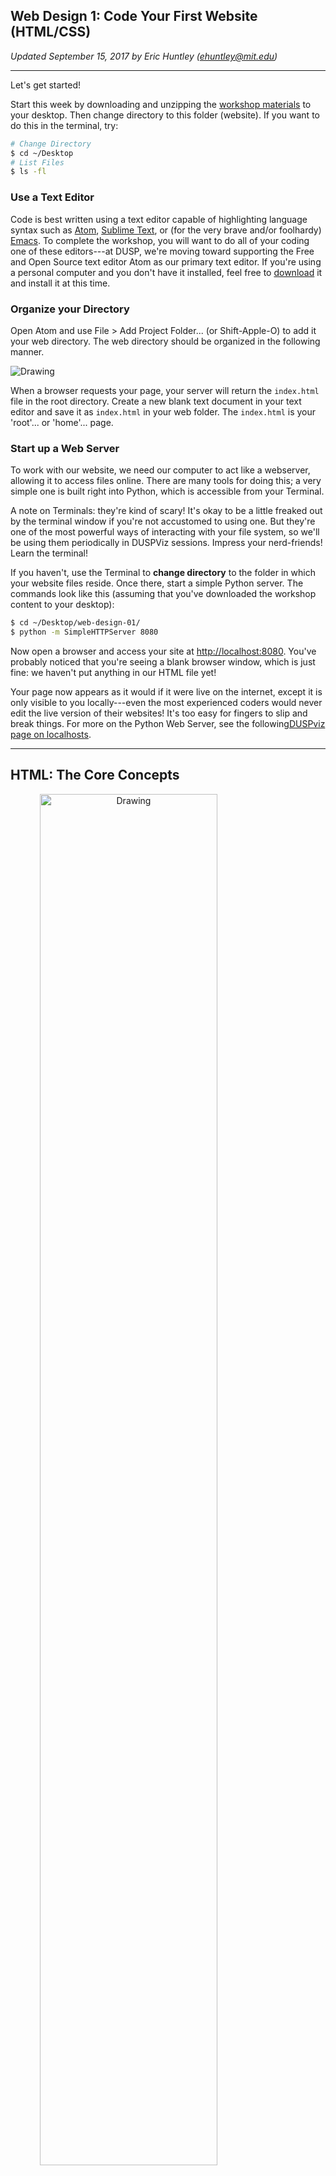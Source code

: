 ## Web Design 1: Code Your First Website (HTML/CSS)

*Updated September 15, 2017 by Eric Huntley ([ehuntley@mit.edu](ehuntley@mit.edu))*

___

Let's get started!

Start this week by downloading and unzipping the [workshop materials](https://duspviz.mit.edu/resources/web-design-01.zip) to your desktop. Then change directory to this folder (website). If you want to do this in the terminal, try:

```sh
# Change Directory
$ cd ~/Desktop
# List Files
$ ls -fl
```

### Use a Text Editor

Code is best written using a text editor capable of highlighting language syntax such as [Atom](https://atom.io), [Sublime Text](https://www.sublimetext.com/), or (for the very brave and/or foolhardy) [Emacs](https://www.gnu.org/software/emacs/). To complete the workshop, you will want to do all of your coding one of these editors---at DUSP, we're moving toward supporting the Free and Open Source text editor Atom as our primary text editor. If you're using a personal computer and you don't have it installed, feel free to [download](https://atom.io/) it and install it at this time.

### Organize your Directory

Open Atom and use File > Add Project Folder... (or Shift-Apple-O) to add it your web directory. The web directory should be organized in the following manner.

<img src="http://duspviz.mit.edu/wp-content/uploads/2015/01/file-structure.png" alt="Drawing"/>

When a browser requests your page, your server will return the `index.html` file in the root directory. Create a new blank text document in your text editor and save it as `index.html` in your web folder. The `index.html` is your 'root'... or 'home'... page.

### Start up a Web Server

To work with our website, we need our computer to act like a webserver, allowing it to access files online. There are many tools for doing this; a very simple one is built right into Python, which is accessible from your Terminal.

A note on Terminals: they're kind of scary! It's okay to be a little freaked out by the terminal window if you're not accustomed to using one. But they're one of the most powerful ways of interacting with your file system, so we'll be using them periodically in DUSPViz sessions. Impress your nerd-friends! Learn the terminal!

If you haven't, use the Terminal to **change directory** to the folder in which your website files reside. Once there, start a simple Python server. The commands look like this (assuming that you've downloaded the workshop content to your desktop):

```sh
$ cd ~/Desktop/web-design-01/
$ python -m SimpleHTTPServer 8080
```

Now open a browser and access your site at [http://localhost:8080](http://localhost:8080). You've probably noticed that you're seeing a blank browser window, which is just fine: we haven't put anything in our HTML file yet!

Your page now appears as it would if it were live on the internet, except it is only visible to you locally---even the most experienced coders would never edit the live version of their websites! It's too easy for fingers to slip and break things. For more on the Python Web Server, see the following[DUSPviz page on localhosts](http://duspviz.mit.edu/tutorials/localhost-servers/).

___

## HTML: The Core Concepts

<img src="images/environment.png" alt="Drawing" style="text-align: center; width: 75%;"/>

New coders tend to be slippery with their language and call HTML a 'programming language.' It is not! It is a **markup language,** and one of many (others include Markdown and LaTeX). Basically, Markdown languages allow you to structure information in documents. One way to remember this are the acronyms WYSIWYG and WYSIWYM (pronounced 'wizzy-wig' and 'wizzy-wim'). The word processors you're familiar with are WYSIWYG: what you see is what you get. They do not separate form from content, so you're editing your styling even as you're editing your content. Markup languages are WYSIWYM: What You See is What You Mean. They allow you to modify the structure of your document with a great deal of specificity and to separate form from content (which can be very liberating!).

HTML, standing for [HyperText Markup Language](https://en.wikipedia.org/wiki/HTML), organizes the **content**
of your page by placing it within **elements**.

All HTML documents start with the following line of code:

```html
<!DOCTYPE html>
```

Elements of the page are organized by tags. HTML tags are keywords surrounded by angled brackets. This tag states for the browser that the rest of your file will be written in HTML. The rest of our document will follow a very simple rule, no matter how complex the code. When you write a tag (aka start tag), you will need a second tag that declares the end of that part of the document (aka end tag). **Content goes between the start and end tags**.


```html
<tag>...</tag>
```

Some tags don't include 'content' in this sense (for example, `<img />`). These are called **void elements** and use a slightly different syntax.

```html
<tag />
```

Comments look like the following. They are used to write human-readable notes in your code, but are ignored by the browser. Comments are great for sharing and revisiting code---it lets other coders (and yourself six months from now) see what you were thinking.

```html
<!-- ... -->
```

A basic page, all together, will look like this. Copy and paste this into your `index.html` document and refresh `localhost`.

```html
<!DOCTYPE html>
<html lang="en">
	<head>
    	<meta charset="utf-8">
    	<title>Hello World</title>
	</head>
	<body>
		<!-- This is a comment -->
		<h1>Hello World</h1>
		<div id="main">
			...
		</div>
	</body>
</html>
```

### The DOM: Document Object Model

HTML documents are just documents. [The first rule of tautology club is the first rule of tautology club.](https://xkcd.com/703/) Really: you've been structuring documents for years now. Every time you decide what content in your paper should be a subheader, where your paragraph breaks should go, which citation style to use, you're building an ad hoc model for your document. On the web, the [Document Object Model](https://www.w3.org/DOM/) describes the hierarchy of elements in web pages. This is modeled using something commonly called the **DOM Tree**, and it consists of our HTML elements.

<img src="images/dom.png" alt="DOM" style="width: 50%;"/>

### HTML Elements

#### Structure Elements

These elements are large containers for two different types of information; each appears once in every HTML file.

```html
<!-- HEAD element containing metadata, style, and links -->
<head>
	...
</head>
<!-- BODY element containing all document content elements -->
<body>
	...
</body>
```

#### Body Elements

```html
<!-- LINKS. <a> is used to define a hyperlink -->
<a href="http://somesite.www">...</a>
<!-- IMAGE tag to define a link to an image in your document. It is a void element. -->
<img />
<!-- PARAGRAPH tag for large blocks of body text -->
<p>...</p>
<!-- SPAN is for groups of inline elements -->
<span>...</span>
```

##### *Lists*

```html
<!-- UL defines an unordered list -->
<ul>
	<li>...</li> <!-- line in list -->
</ul>
<!-- OL defines an ordered list -->
<ol>
	<li>...</li> <!-- line in list -->
</ol>
```

##### *`<div>`*

Perhaps the most common body element, **div** tags contain a section of an HTML page. One page can contain many **div** elements, and one **div** element can contain many nested elements. The div tag is an element of HTML that allows you to group content into containers (or divisions) you can organize and style on your web page, and divs play nicely with CSS (Cascading Style Sheets). CSS is a style sheet language used for describing the look and formatting of an HTML page, we will introduce it in the next step.

```html
<div id="main">
	<!-- Content goes here -->
	...
</div>
```

### Tag Attributes, Classes, and IDs

Tags are specified and defined using attributes, classes, and IDs. These attributes, classes, and IDs allow you to identify specific elements, modify individual elements and groups of elements, and set the characteristics of the elements.

- *Attributes* define properties of the elements. Elements can have multiple attributes. For example, if the element is a link, where does the link take you.

- *Classes* identify a group of elements that operate similarly or work in the same fashion. For example, a button.

- *IDs* identify unique features and allow for and operations to be performed on that unique feature. In each document, each ID should be unique.

*For Example:*

```html
<a href="http://www.github.com" class="button" id="unique">...</tag>
```

*or*


```html
<div style="background-color:#0000FF" class="header" id="main">...</div>
```
___

## Modify your Document

Now that we understand how HTML documents work and how they are structured, let's modify your web page and insert some content!

### 1. Add Text

We can start by modifying the heading that welcomes visitors to our site and add a couple paragraph elements.

Modify the HTML code on the page to include the following. Add some paragraph (`<p>`) elements and at least one heading (`<h1>`) within the `<div>` elements on your page.

```xml
<div id="main">
	<h1 id="headtext">Body Heading</h1>
	<p id="foo">This is my first paragraph.</p>
	<p id="bar">This is my second paragraph.</p>
</div>
```

The `<h1>` tag is one of a series of heading tags ranging from `<h1>` to `<h6>`; use these as you would use heading and subheadings to structure any document. The `<p>` tag signifies a paragraph that can contain large blocks of text. [Read more about HTML page elements](https://www.lehigh.edu/~inwww/seminar/reference/htmlchart.html).

### 2. Add a Link

Adding a link to your site is simple. To add a link, we use the `<a>` tag. The a tag defines a hyperlink that can be used to link from one page to another. HTML tags can have attributes. Attributes define and provide additional information about an element. To create a hyperlink, we use the href attribute of the a tag. The following line contains a link to the DUSP home page, and illustrates how you would set up a link. You can place links separate from your paragraphs, or place them within. Write the following line of code at the end your second paragraph, just before the p end tag.

```html
<a href="http://dusp.mit.edu">Take me to DUSP.</a>
```

You have many options for links. [Read about them here](http://www.w3schools.com/tags/tag_a.asp). For example, if you want a link to open in a new page, you can use `target="_blank"` as a property of the `<a>` tag - this is very common!

*Can you add a link that takes you to Google Maps?*

### 3. Add an Image

Adding an image is just as easy as adding a hyperlink, although a bit different. An image is not stored on your webpage, but it sits on your server, just like your other files. When you display an image in an html file, you are linking to the image. The HTML tells the browser to locate and display it. Therefore, we will follow a multiple step process.

* Locate the folder named `images` in your project directory. You will find one image here named `cat.jpg`. Here you store all subsequent images you want to use in your page.
* Use the `<img />` tag to link to that image in `index.html`.

<img src="http://duspviz.mit.edu/wp-content/uploads/2015/01/file-structure-images1.png" alt="file-structure-images" width="134" height="130" class="aligncenter size-full wp-image-1503" />

Now we can add the image to our index.html. The following line of code uses the `<img>` tag, and then links to our image. We will use the `src` attribute to name the source of the image. The image is coming from our own server, we don't need to go anywhere to find it, so we can put the name of the folder and image as our image address (i.e., `"images/cat.jpg"`)

*Can you add another image, perhaps a photo of the Boston skyline?*

If you want to add an image from another page, you can simply include the URL at which the image is located. The following links to an image on Wikimedia.

```xml
<img src="https://upload.wikimedia.org/wikipedia/commons/a/aa/North_End%2C_Boston.jpg"/>
```

#### Our Code

At present, your document will look something like the following.

```xml
<!DOCTYPE html>
<html lang="en">
	<head>
    	<meta charset="utf-8">
    	<title>Hello World</title>
	</head>
	<body>
		<!-- This is a comment -->
		<h1>Hello World</h1>
		<div id="main">
			<p id="foo">This is my first paragraph.</p>
			<p id="bar">This is my second paragraph. <a href="http://dusp.mit.edu">Take me to DUSP.</a></p>
			<img src="images/cat.jpg"/>
		</div>
	</body>
</html>
```

Our page, with this code, contains a bit more content now.

<img src="images/simple_page.png" alt="page" />

*What does our DOM Tree look like at this point?*

___

## CSS: The Core Concepts

### Cascading Style Sheets

Cascading Style Sheets (CSS) is a styling language used for describing the look and formatting of an HTML page. It uses the DOM and styles 'cascade' from higher elements in the DOM tree to elements further down.

We are going to be using CSS3, which is the third iteration of the CSS styling language. CSS is a very useful styling system, and allows you to style items on your page according to a number of methods based on the element it falls within (ie div, body, p, etc), the id of the element, or the class of the element.

### Why Cascading?

The language 'cascades' in the effect that if you style an element, any nested elements in the DOM will get the same styling unless you specify otherwise. For example, if you set the font for your body element, a p (paragraph) will also be set to the same font, unless you specify specifically in the CSS that you want that p to have another font. This is a useful method in that is minimizes the code you need to write and forces you to be careful with your page organization.

### Link a CSS File to your Site

CSS can be added to style your website in one of a few ways. You can apply CSS to individual elements, embed it within your HTML document, or create a separate CSS file and link it to your HTML doc. In your file, add the following link between the `<head>` tags of your `index.html` file.

```html
<link href="css/main.css" rel="stylesheet" />
```

Save your document, and refresh your page. Everything should center. This is because we applied CSS code to our document by linking to our style file.

In the materials for this week, locate the file 'main.css'. This is our stylesheet. We can name it anything really, as long as it has the CSS file type. Open this in your text editor to view the contents. It is a very simple bit of CSS that tells everything in the `<body>` element to center in the page.

```css
body {
	text-align: center;
}
```

### Basic Syntax

Basic CSS syntax looks like the following.

```css
[selector] {
	[property]: [value];
}
```

Selectors refer to specific tags, ids, titles, classes, etc. in our HTML. For example, if we want to style everything that falls in the `<body>` tag, we use the `<body>` selector as above.

Selectors can be specified **by element:**

```css
p {
	font-size: 12;
}
```

**By class:**

```css
.main {
	font-size: 12;
}
```

**By ID:**

```css
#main {
	font-size: 12;
}
```

Note that all have slightly different syntax; elements are simply the name of the element. Classes are specified with a period (`.`). IDs are specified with a hash (`#`). Recall that classes are groups of elements you'd like to style similarly and the IDs are unique!

### Inheritance and Order of Operations

CSS follows the DOM model, with styles applied to elements higher in the DOM applied to those that are descendents. If selectors are defined in multiple locations in your CSS, which one gets precedence?

<img src="images/dom.png" alt="DOM"/>

There are two general rules of thumb.

* CSS defined last in your document will supersede CSS set on a selector earlier in your document.
* The more specific selector will override the less specific selector. For example, a style set on the body selector will be overridden by a style set on an element within the body, such as one by ID.


### Properties and Values

There are hundreds of properties you can set using CSS. Some of these include font, color, location on page, opacity, size, etc. An extensive list can be found in CSS reference documents. Two prominent references are by W3Schools and Mozilla, check them out for further reading.

+ [https://developer.mozilla.org/en-US/docs/Web/CSS/Reference](Mozilla CSS Reference)
+ [http://www.w3schools.com/cssref/default.asp](w3Schools CSS Reference)


#### *Style Font and Type Size*

To change the font for all of our document, we change it on the highest level we can by signifying we want to style everything within the html tag. This can be accomplished by adding the following selector and properties to the stylesheet.

```css
html {
  font-family: Helvetica, Arial, sans-serif;
  font-size: 24px;
  line-height: 32px;
}
```

Font family prioritizes a list of font names for the selected element. Line height specifies the minimal height of line boxes within the element.

#### *Change Background Color*

Adjust the color of an element using background color.

```css
p {
  background-color: #dddddd;
}
```

Colors can specified using hex, RGB, or a set of [preset supported color names](http://www.w3schools.com/colors/colors_names.asp).

#### *Pseudo-Classes and Changing Link Color*

Change link colors using the following.

```css
a {
  color: orange;
}
```

In CSS, elements have what are called [Pseudo-Classes](https://developer.mozilla.org/en-US/docs/Web/CSS/Pseudo-classes). Pseudo-classes are keywords added to selectors that specifies a special state of the element to be selected. We signify a pseudo-class using a **:**. For example, one pseudo-class is hover, and it signifies what happens you hover over an element. This can be used to change the color a link turns when you hover over it.

```css
a:hover {
  color: orange;
}
```

### Chaining

To find selectors that are nested within other selectors, you can use the concept of **chaining**. Chaining is how we identify multiple ids, classes, and selectors.

```css
a circle {
  color: orange;
}
```

[Read more about it here.](https://css-tricks.com/multiple-class-id-selectors/)

### The Box Model: A Love Story

CSS LOVES boxes. Loves, *loves*, ***loves*** boxes. In fact, it loves boxes so much that it puts all of your elements in them. Then, it loves having elements in boxes so much that it runs off to tell web browsers about the boxes and how the elements are positioned in the boxes, which means it needs a language to describe them. This is good for us: this box language allows us to be very specific about how elements relate to each other... and their boxes.

<img src="http://duspviz.mit.edu/wp-content/uploads/2015/01/padding-width.png" alt="DOM"/>

* **Padding** - The content is surrounded by the padding area, exists between the content and the border.

* **Border** - Every box has a border that exists on the outer edge of the padding area.

* **Margin** - Margin defines the distance between the element and neighboring elements. Margin never has color.

* **Dimensions** - Controls the height and width of the elements.

You can also adjust the margins, padding, and border individually on each side of the element. And example element, along with its styling, is below. Add this to your CSS stylesheet and save to see how it changes our basic webpage.

```css
p {
    background-color: #dddddd;
    padding: 20px;
    width: 320px;
    height: 40px;
    margin-right: 10px;
}
```

#### Positioning

Positioning your element

* **Relative** - Position according to normal document flow, then shift using positioning properties such as *top* or *left*.

* **Absolute** - Take out of normal flow, and manually position against the containing element.

* **Fixed** - Take out of normal flow and manually position against the browser window.

Another available property is called is **float**. Float can be used to wrap text around images.

CSS is the way you style your page, learn more by referring to the references, or playing around in a sandbox such as [CSS Desk](http://www.cssdesk.com/).

===

## What to do next?

I think that one of the best ways to understand website design is to play with popular websites.

